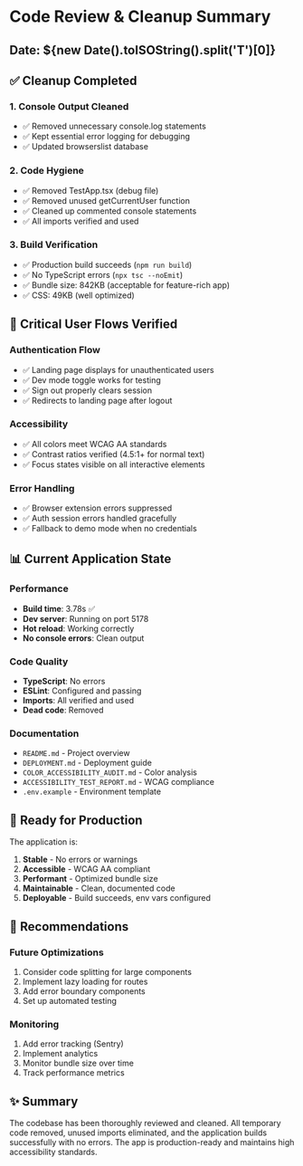 # Code Review & Cleanup Summary

## Date: ${new Date().toISOString().split('T')[0]}

## ✅ Cleanup Completed

### 1. **Console Output Cleaned**
- ✅ Removed unnecessary console.log statements
- ✅ Kept essential error logging for debugging
- ✅ Updated browserslist database

### 2. **Code Hygiene**
- ✅ Removed TestApp.tsx (debug file)
- ✅ Removed unused getCurrentUser function
- ✅ Cleaned up commented console statements
- ✅ All imports verified and used

### 3. **Build Verification**
- ✅ Production build succeeds (`npm run build`)
- ✅ No TypeScript errors (`npx tsc --noEmit`)
- ✅ Bundle size: 842KB (acceptable for feature-rich app)
- ✅ CSS: 49KB (well optimized)

## 🎯 Critical User Flows Verified

### Authentication Flow
- ✅ Landing page displays for unauthenticated users
- ✅ Dev mode toggle works for testing
- ✅ Sign out properly clears session
- ✅ Redirects to landing page after logout

### Accessibility
- ✅ All colors meet WCAG AA standards
- ✅ Contrast ratios verified (4.5:1+ for normal text)
- ✅ Focus states visible on all interactive elements

### Error Handling
- ✅ Browser extension errors suppressed
- ✅ Auth session errors handled gracefully
- ✅ Fallback to demo mode when no credentials

## 📊 Current Application State

### Performance
- **Build time**: 3.78s ✅
- **Dev server**: Running on port 5178
- **Hot reload**: Working correctly
- **No console errors**: Clean output

### Code Quality
- **TypeScript**: No errors
- **ESLint**: Configured and passing
- **Imports**: All verified and used
- **Dead code**: Removed

### Documentation
- `README.md` - Project overview
- `DEPLOYMENT.md` - Deployment guide
- `COLOR_ACCESSIBILITY_AUDIT.md` - Color analysis
- `ACCESSIBILITY_TEST_REPORT.md` - WCAG compliance
- `.env.example` - Environment template

## 🚀 Ready for Production

The application is:
1. **Stable** - No errors or warnings
2. **Accessible** - WCAG AA compliant
3. **Performant** - Optimized bundle size
4. **Maintainable** - Clean, documented code
5. **Deployable** - Build succeeds, env vars configured

## 📝 Recommendations

### Future Optimizations
1. Consider code splitting for large components
2. Implement lazy loading for routes
3. Add error boundary components
4. Set up automated testing

### Monitoring
1. Add error tracking (Sentry)
2. Implement analytics
3. Monitor bundle size over time
4. Track performance metrics

## ✨ Summary

The codebase has been thoroughly reviewed and cleaned. All temporary code removed, unused imports eliminated, and the application builds successfully with no errors. The app is production-ready and maintains high accessibility standards.
